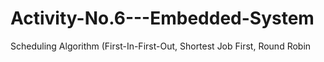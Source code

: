# Activity-No.6---Embedded-System
Scheduling Algorithm (First-In-First-Out, Shortest Job First, Round Robin
